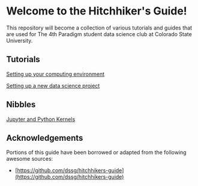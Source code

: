 # Welcome to the Hitchhiker's Guide!

This repository will become a collection of various tutorials and guides that are used for The 4th Paradigm student data science club at Colorado State University.

## Tutorials

[Setting up your computing environment](ds_projects/computer_set_up/README.md)

[Setting up a new data science project](ds_projects/project_set_up/README.md)

## Nibbles

[Jupyter and Python Kernels](nibbles/jupyter_python_kernels)

## Acknowledgements

Portions of this guide have been borrowed or adapted from the following awesome sources:
* [https://github.com/dssg/hitchhikers-guide](https://github.com/dssg/hitchhikers-guide)
